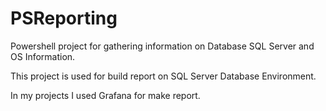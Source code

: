 # PSReporting
Powershell project for gathering information on Database SQL Server and OS Information.

This project is used for build report on SQL Server Database Environment.

In my projects I used Grafana for make report.
